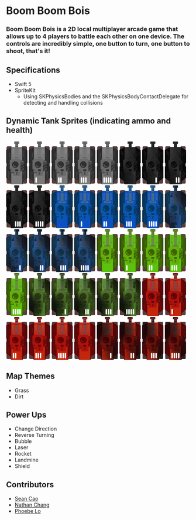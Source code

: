 # Boom Boom Bois

### Boom Boom Bois is a 2D local multiplayer arcade game that allows up to 4 players to battle each other on one device. The controls are incredibly simple, one button to turn, one button to shoot, that's it!

## Specifications
- Swift 5
- SpriteKit
    - Using SKPhysicsBodies and the SKPhysicsBodyContactDelegate for detecting and handling collisions

## Dynamic Tank Sprites (indicating ammo and health)
![alt](/BoomBoomBois/Assets.xcassets/Tanks/Black0.imageset/Black0.png) 
![alt](/BoomBoomBois/Assets.xcassets/Tanks/Black1.imageset/Black1.png)
![alt](/BoomBoomBois/Assets.xcassets/Tanks/Black2.imageset/Black2.png)
![alt](/BoomBoomBois/Assets.xcassets/Tanks/Black3.imageset/Black3.png)
![alt](/BoomBoomBois/Assets.xcassets/Tanks/Black4.imageset/Black4.png)
![alt](/BoomBoomBois/Assets.xcassets/Tanks/BlackD0.imageset/BlackD0.png)
![alt](/BoomBoomBois/Assets.xcassets/Tanks/BlackD1.imageset/BlackD1.png)
![alt](/BoomBoomBois/Assets.xcassets/Tanks/BlackD2.imageset/BlackD2.png)
![alt](/BoomBoomBois/Assets.xcassets/Tanks/BlackD3.imageset/BlackD3.png)
![alt](/BoomBoomBois/Assets.xcassets/Tanks/BlackD4.imageset/BlackD4.png)
![alt](/BoomBoomBois/Assets.xcassets/Tanks/Blue0.imageset/Blue0.png) 
![alt](/BoomBoomBois/Assets.xcassets/Tanks/Blue1.imageset/Blue1.png) 
![alt](/BoomBoomBois/Assets.xcassets/Tanks/Blue2.imageset/Blue2.png) 
![alt](/BoomBoomBois/Assets.xcassets/Tanks/Blue3.imageset/Blue3.png) 
![alt](/BoomBoomBois/Assets.xcassets/Tanks/Blue4.imageset/Blue4.png) 
![alt](/BoomBoomBois/Assets.xcassets/Tanks/BlueD0.imageset/BlueD0.png) 
![alt](/BoomBoomBois/Assets.xcassets/Tanks/BlueD1.imageset/BlueD1.png) 
![alt](/BoomBoomBois/Assets.xcassets/Tanks/BlueD2.imageset/BlueD2.png) 
![alt](/BoomBoomBois/Assets.xcassets/Tanks/BlueD3.imageset/BlueD3.png) 
![alt](/BoomBoomBois/Assets.xcassets/Tanks/BlueD4.imageset/BlueD4.png) 
![alt](/BoomBoomBois/Assets.xcassets/Tanks/Green0.imageset/Green0.png) 
![alt](/BoomBoomBois/Assets.xcassets/Tanks/Green1.imageset/Green1.png) 
![alt](/BoomBoomBois/Assets.xcassets/Tanks/Green2.imageset/Green2.png) 
![alt](/BoomBoomBois/Assets.xcassets/Tanks/Green3.imageset/Green3.png) 
![alt](/BoomBoomBois/Assets.xcassets/Tanks/Green4.imageset/Green4.png) 
![alt](/BoomBoomBois/Assets.xcassets/Tanks/GreenD0.imageset/GreenD0.png) 
![alt](/BoomBoomBois/Assets.xcassets/Tanks/GreenD1.imageset/GreenD1.png) 
![alt](/BoomBoomBois/Assets.xcassets/Tanks/GreenD2.imageset/GreenD2.png) 
![alt](/BoomBoomBois/Assets.xcassets/Tanks/GreenD3.imageset/GreenD3.png) 
![alt](/BoomBoomBois/Assets.xcassets/Tanks/GreenD4.imageset/GreenD4.png) 
![alt](/BoomBoomBois/Assets.xcassets/Tanks/Red0.imageset/Red0.png) 
![alt](/BoomBoomBois/Assets.xcassets/Tanks/Red1.imageset/Red1.png) 
![alt](/BoomBoomBois/Assets.xcassets/Tanks/Red2.imageset/Red2.png) 
![alt](/BoomBoomBois/Assets.xcassets/Tanks/Red3.imageset/Red3.png) 
![alt](/BoomBoomBois/Assets.xcassets/Tanks/Red4.imageset/Red4.png) 
![alt](/BoomBoomBois/Assets.xcassets/Tanks/RedD0.imageset/RedD0.png) 
![alt](/BoomBoomBois/Assets.xcassets/Tanks/RedD1.imageset/RedD1.png) 
![alt](/BoomBoomBois/Assets.xcassets/Tanks/RedD2.imageset/RedD2.png) 
![alt](/BoomBoomBois/Assets.xcassets/Tanks/RedD3.imageset/RedD3.png) 
![alt](/BoomBoomBois/Assets.xcassets/Tanks/RedD4.imageset/RedD4.png) 

## Map Themes
- Grass
- Dirt

## Power Ups
- Change Direction
- Reverse Turning
- Bubble
- Laser
- Rocket
- Landmine
- Shield

## Contributors

- [Sean Cao](www.github.com/SeanSCao)
- [Nathan Chang](www.github.com/Taekwonm)
- [Phoebe Lo](https://helloimphoebe.myportfolio.com/)